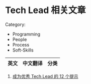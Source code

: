 Tech Lead 相关文章
===

Category:

 - Programming
 - People
 - Process
 - Soft-Skills


| 英文   | 中文翻译   |  分类   |
|--------|------------|---------|


1. [成为优秀 Tech Lead 的 12 个提示](./12-tips-be-tl.md)

